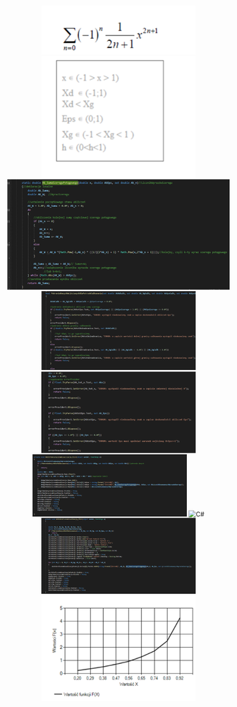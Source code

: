 <div align="center">
  <img src="Img/Def.png" width="350" title="hover text">
  <img src="Img/W.png" width="350" alt="C#">
</div>
<div align="center">
  <img src="Img/ASum.png" width="600" height="250" alt="C#">
  <img src="Img/Q.png" width="350" alt="C#">
  <img src="Img/QWE.png" width="350" alt="C#">
  <img src="Img/TableCode.png" width="350" alt="C#">
  <img src="Img/Table.pngg" width="350" alt="C#">
  <img src="Img/GrafikCode.png" width="350" alt="C#">
  <img src="Img/Graf.png" width="350" alt="C#">
</div>
